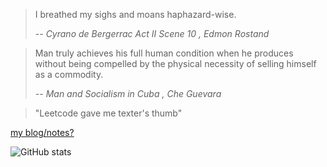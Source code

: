 > I breathed my sighs and moans haphazard-wise. 
> 
>   <cite>-- _Cyrano de Bergerrac Act II Scene 10_ , Edmon Rostand</cite>

> Man truly achieves his full human condition when he produces without being compelled by the physical necessity of selling himself as a commodity.
> 
>   <cite>-- _Man and Socialism in Cuba_ , Che Guevara</cite>

> "Leetcode gave me texter's thumb"


[my blog/notes?](https://chiatzenw.github.io/)


![GitHub stats](https://github-readme-stats.vercel.app/api?username=ChiatzenW&count_private=true&show_icons=true&theme=tokyonight)
